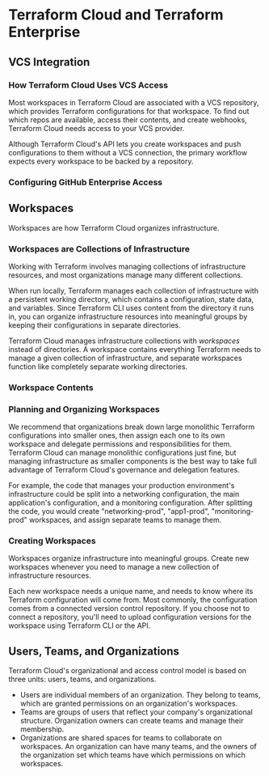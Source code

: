 # Terraform Cloud and Terraform Enterprise

## VCS Integration

### How Terraform Cloud Uses VCS Access

Most workspaces in Terraform Cloud are associated with a VCS repository, which provides Terraform configurations for that workspace.
To find out which repos are available, access their contents, and create webhooks, Terraform Cloud needs access to your VCS provider.

Although Terraform Cloud's API lets you create workspaces and push configurations to them without a VCS connection, the primary workflow expects every workspace to be backed by a repository.

### Configuring GitHub Enterprise Access

## Workspaces

Workspaces are how Terraform Cloud organizes infrastructure.

### Workspaces are Collections of Infrastructure

Working with Terraform involves managing collections of infrastructure resources, and most organizations manage many different collections.

When run locally, Terraform manages each collection of infrastructure with a persistent working directory, which contains a configuration, state data, and variables.
Since Terraform CLI uses content from the directory it runs in, you can organize infrastructure resources into meaningful groups by keeping their configurations in separate directories.

Terraform Cloud manages infrastructure collections with *workspaces* instead of directories.
A workspace contains everything Terraform needs to manage a given collection of infrastructure, and separate workspaces function like completely separate working directories.

### Workspace Contents

### Planning and Organizing Workspaces

We recommend that organizations break down large monolithic Terraform configurations into smaller ones, then assign each one to its own workspace and delegate permissions and responsibilities for them.
Terraform Cloud can manage monolithic configurations just fine, but managing infrastructure as smaller components is the best way to take full advantage of Terraform Cloud's governance and delegation features.

For example, the code that manages your production environment's infrastructure could be split into a networking configuration, the main application's configuration, and a monitoring configuration.
After splitting the code, you would create "networking-prod", "app1-prod", "monitoring-prod" workspaces, and assign separate teams to manage them.

### Creating Workspaces

Workspaces organize infrastructure into meaningful groups.
Create new workspaces whenever you need to manage a new collection of infrastructure resources.

Each new workspace needs a unique name, and needs to know where its Terraform configuration will come from.
Most commonly, the configuration comes from a connected version control repository.
If you choose not to connect a repository, you'll need to upload configuration versions for the workspace using Terraform CLI or the API.

## Users, Teams, and Organizations

Terraform Cloud's organizational and access control model is based on three units: users, teams, and organizations.
* Users are individual members of an organization.
They belong to teams, which are granted permissions on an organization's workspaces.
* Teams are groups of users that reflect your company's organizational structure.
Organization owners can create teams and manage their membership.
* Organizations are shared spaces for teams to collaborate on workspaces.
An organization can have many teams, and the owners of the organization set which teams have which permissions on which workspaces.
